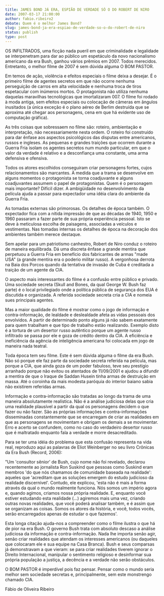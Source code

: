 ```yaml
---
title: JAMES BOND JÁ ERA, ESPIÃO DE VERDADE SÓ O DO ROBERT DE NIRO
date: 2007-03-17 21:00:00
author: fabio.ribeiro2
debate: Quem é o melhor James Bond?
slug: james-bond-ja-era-espiao-de-verdade-so-o-do-robert-de-niro
status: publish 
type: post
---
```


  

  

OS INFILTRADOS, uma ficção nada pueril em que criminalidade e legalidade se interpenetram para dar ao público um espetáculo da novo nacionalismo americano da era Bush, ganhou vários prêmios em 2007. Todos merecidos. Entretanto, o melhor filme de 2007 é sem dúvida alguma O BOM PASTOR.  

Em temos de ação, violência e efeitos especiais o filme deixa a desejar. É o primeiro filme de agentes secretos em que não ocorre nenhuma perseguição de carros em alta velocidade e nenhuma troca de tiros espetacular com inúmeros mortos. O protagonista não utiliza nenhuma daquelas maravilhas tecnológicas que imortalizaram 007. O filme foi rodado à moda antiga, sem efeitos especiais ou colocação de câmeras em ângulos inusitados (a única exceção é o plano aéreo de Berlim destruída que se aproxima até chegar aos personagens, cena em que há evidente uso de computação gráfica).  

As três coisas que sobressaem no filme são: roteiro, ambientação e interpretação, não necessariamente nesta ordem. O roteiro foi construído para dar ênfase aos aspectos psicológicos das disputas entre americanos, russos e ingleses. As pequenas e grandes traições que ocorrem durante a Guerra Fria isolam os agentes secretos num mundo particular, em que o valor da verdade é relativo e a desconfiança uma constante, uma arma defensiva e ofensiva.  

Todos os atores escolhidos conseguiram criar personagens fortes, cujos relacionamentos são marcantes. À medida que a trama se desenvolve em alguns momentos o protagonista se torna coadjuvante e alguns coadjuvantes assumem o papel de protagonistas. Quem é o personagem mais importante? Difícil dizer. A ambigüidade no desenvolvimento da película ajuda a passar para expectador uma idéia clara do ambiente da Guerra Fria.  

As tomadas externas são primorosas. Os detalhes de época também. O expectador fica com a nítida impressão de que as décadas de 1940, 1950 e 1960 passaram a fazer parte de sua própria experiência pessoal. Isto se deve à meticulosa escolha de paisagens, associadas a veículos e vestimentas. Nas tomadas internas os detalhes de época na decoração dos ambientes também merece destaque.  

Sem apelar para um patriotismo canhestro, Robert de Niro conduz o roteiro de maneira equilibrada. Dá uma discreta ênfase a grande mentira que perpetuou a Guerra Fria em benefício dos fabricantes de armas "made USA" (a grande mentira era o poderio militar russo). A vergonhosa derrota na Baia dos Porcos quando da tentativa de invasão de Cuba é creditada a traição de um agente da CIA.  

O aspecto mais interessantes do filme é a confusão entre público e privado. Uma sociedade secreta (Skull and Bones, da qual George W. Bush faz parte) é o local privilegiado onde a política pública de segurança dos EUA é discutida e organizada. A referida sociedade secreta cria a CIA e nomeia sues principais agentes.  

Mas a maior qualidade do filme é mostrar como o jogo de informação e contra-informação, de lealdade e deslealdade afeta as vidas pessoais dos envolvidos. A partir de determinado ponto alguns já não sabem exatamente para quem trabalham e que tipo de trabalho estão realizando. Exemplo disto é a tortura de um desertor russo autêntico porque um agente russo infiltrado se passa por ele e goza de crédito dentro da CIA. A eficiência e ineficiência da agência de inteligência americana foi colocada em jogo de maneira nada teatral.  

Toda época tem seu filme. Este é sem dúvida alguma o filme da era Bush. Não só porque ele faz parte da sociedade secreta referida na película, mas porque a CIA, que ainda goza de um poder fabuloso, teve seu prestígio arranhado porque não evitou os atentados de 11/09/2001 e ajudou a difundir a mentira de que o Iraque de Saddan Husein tinha armas de destruição em massa. Até o coroinha da mais modesta paróquia do interior baiano sabia não existirem referidas armas.   

Informação e contra-informação são tratadas ao longo da trama de uma maneira absolutamente realística. Não é a análise judiciosa delas que cria uma realidade plausível a partir da qual os personagens decidem o que fazer ou não fazer. São as próprias informações e contra-informações disseminadas constantemente que se encarregam de criar as realidades em que as personagens se movimentam e obrigam os demais a se movimentar. Erro e acerto se confundem, como no caso do verdadeiro desertor russo que é maltratado enquanto fala a verdade e morre desacreditado.   

Para se ter uma idéia do problema que esta confusão representa na vida real, reproduzo aqui as palavras de Eliot Weinberger no seu livro Crônicas da Era Bush (Record, 2006):  

"Um 'consultor sênior' de Bush, cujo nome não foi revelado, declarou recentemente ao jornalista Ron Suskind que pessoas como Suskind eram membros 'do que nós chamamos de comunidade baseada na realidade': aqueles que 'acreditam que as soluções emergem do estudo judicioso da realidade discernível'. Contudo, ele explicou, 'esta não é mais a forma através da qual o mundo realmente funciona. Nós somos um império agora e, quando agimos, criamos nossa própria realidade. E, enquanto você estiver estudando esta realidade (...) agiremos mais uma vez, criando outras novas realidades, que você poderá analisar também, e é assim que se organizam as coisas. Somos os atores da história, e você, todos vocês, serão encarregados apenas de estudar o que fazemos'.  

Esta longa citação ajuda-nos a compreender como o filme ilustra o que há de pior na era Bush. O governo Bush trata com absoluto descaso a análise judiciosa da informação e contra-informação. Nada lhe importa senão agir, senão criar realidades que atendam os interesses americanos (ou daqueles que colocaram ele e sua equipe na Casa Branca). Bush e seus comparsas já demonstravam a que vieram: se para criar realidades tiverem ignorar o Direito Internacional, manipular o sentimento religioso e desinformar sua própria população a justiça, a decência e a verdade não serão obstáculos.  

O BOM PASTOR é imperdível pois faz pensar. Pensar como o mundo seria melhor sem sociedade secretas e, principalmente, sem este monstrengo chamado CIA.  

  

  

Fábio de Oliveira Ribeiro

